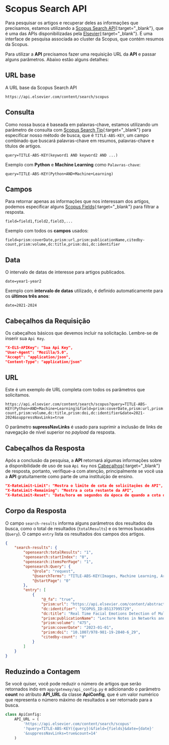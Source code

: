 # Scopus Search API

Para pesquisar os artigos e recuperar deles as informações que precisamos, estamos utilizando a [Scopus Search API](https://dev.elsevier.com/documentation/SCOPUSSearchAPI.wadl){:target="\_blank"}, que é uma das APIs disponibilizadas pela [Elsevier](https://www.elsevier.com/){:target="\_blank"}. É uma interface de pesquisa associada ao cluster da Scopus, que contém resumos da Scopus.

Para utilizar a **API** precisamos fazer uma requisição URL da **API** e passar alguns parâmetros. Abaixo estão alguns detalhes:

## URL base

A URL base da Scopus Search API

```text
https://api.elsevier.com/content/search/scopus
```

## Consulta

Como nossa busca é baseada em palavras-chave, estamos utilizando um parâmetro de consulta com [Scopus Search Tip](https://dev.elsevier.com/sc_search_tips.html){:target="\_blank"} para especificar nosso método de busca, que é `TITLE-ABS-KEY`, um campo combinado que buscará palavras-chave em resumos, palavras-chave e títulos de artigos.

```text
query=TITLE-ABS-KEY(keyword1 AND keyword2 AND ...)
```

Exemplo com **Python** e **Machine Learning** como `Palavras-chave`:

```text
query=TITLE-ABS-KEY(Python+AND+Machine+Learning)
```

## Campos

Para retornar apenas as informações que nos interessam dos artigos, podemos especificar alguns [Scopus Fields](https://dev.elsevier.com/sc_search_views.html){:target="\_blank"} para filtrar a resposta.

```text
field=field1,field2,field3,...
```

Exemplo com todos os **campos** usados:

```text
field=prism:coverDate,prism:url,prism:publicationName,citedby-count,prism:volume,dc:title,prism:doi,dc:identifier
```

## Data

O intervalo de datas de interesse para artigos publicados.

```text
date=year1-year2
```

Exemplo com **intervalo de datas** utilizado, é definido automaticamente para os **últimos três anos**:

```text
date=2021-2024
```

## Cabeçalhos da Requisição

Os cabeçalhos básicos que devemos incluir na solicitação. Lembre-se de inserir sua `Api Key`.

```json
"X-ELS-APIKey": "Sua Api Key",
"User-Agent": "Mozilla/5.0",
"Accept": "application/json",
"Content-Type": "application/json"
```

## URL

Este é um exemplo de URL completa com todos os parâmetros que solicitamos.

```text
https://api.elsevier.com/content/search/scopus?query=TITLE-ABS-KEY(Python+AND+Machine+Learning)&field=prism:coverDate,prism:url,prism:publicationName,citedby-count,prism:volume,dc:title,prism:doi,dc:identifier&date=2021-2024&suppressNavLinks=true
```

O parâmetro **supressNavLinks** é usado para suprimir a inclusão de links de navegação de nível superior no *payload* da resposta.

## Cabeçalhos da Resposta

Após a conclusão da pesquisa, a **API** retornará algumas informações sobre a disponibilidade de uso de sua `Api Key` nos [Cabeçalhos](https://dev.elsevier.com/api_key_settings.html){:target="\_blank"} de resposta, portanto, verifique-a com atenção, principalmente se você usa a **API** gratuitamente como parte de uma instituição de ensino.

```json
"X-RateLimit-Limit": "Mostra o limite de cota de solicitações de API",
"X-RateLimit-Remaining": "Mostra a cota restante da API",
"X-RateLimit-Reset": "Data/hora em segundos da época de quando a cota da API será redefinida"
```

## Corpo da Resposta

O campo `search-results` informa alguns parâmetros dos resultados da busca, como o total de resultados (`totalResults`) e os termos buscados (`Query`). O campo `entry` lista os resultados dos campos dos artigos.

```json
{
    "search-results": {
        "opensearch:totalResults": "1",
        "opensearch:startIndex": "0",
        "opensearch:itemsPerPage": "1",
        "opensearch:Query": {
            "@role": "request",
            "@searchTerms": "TITLE-ABS-KEY(Images, Machine Learning, Artificial Intelligence, Computer Vision)",
            "@startPage": "0"
        },
        "entry": [
            {
                "@_fa": "true",
                "prism:url": "https://api.elsevier.com/content/abstract/scopus_id/85137995729",
                "dc:identifier": "SCOPUS_ID:85137995729",
                "dc:title": "Real Time Facial Emotions Detection of Multiple Faces Using Deep Learning",
                "prism:publicationName": "Lecture Notes in Networks and Systems",
                "prism:volume": "475",
                "prism:coverDate": "2023-01-01",
                "prism:doi": "10.1007/978-981-19-2840-6_29",
                "citedby-count": "0"
            }
        ]
    }
}
```

## Reduzindo a Contagem

Se você quiser, você pode reduzir o número de artigos que serão retornados indo em `app/gateway/api_config.py` e adicionando o parâmetro **count** no atributo **API_URL** da classe **ApiConfig**, que é um valor numérico que representa o número máximo de resultados a ser retornado para a busca.

```py title="api_config.py" linenums="1" hl_lines="5"
class ApiConfig:
    API_URL = (
        'https://api.elsevier.com/content/search/scopus'
        '?query=TITLE-ABS-KEY({query})&field={fields}&date={date}'
        '&suppressNavLinks=true&count=14'
    )
```
